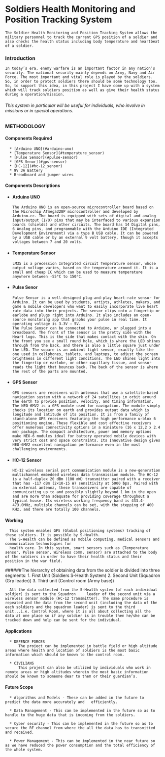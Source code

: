 # Soldiers Health Monitoring and Position Tracking System

    The Soldier Health Monitoring and Position Tracking System allows the military personnel to track the current GPS position of a soldier and also checks the health status including body temperature and heartbeat of a soldier.

### Introduction

    In today’s era, enemy warfare is an important factor in any nation’s security. The national security mainly depends on Army, Navy and Air Force. The most important and vital role is played by the soldiers. So, in order to protect soldiers there should be some technology too. So, to support this idea, in this project I have come up with a system which will track soldiers position as well as give their health status during a operation/mission.

###### This system in particular will be useful for individuals, who involve in missions or in special operations.

### METHODOLOGY

#### Components Required
      * [Arduino UNO](#arduino-uno)
      * [Temperature Sensor](#temperature_sensor)
      * [Pulse Sensor](#pulse-sensor)
      * [GPS Senor](#gps-sensor)
      * [HC-12](#hc-12_sensor)
      * 9V 3A Battery
      * Breadboard and jumper wires

#### Components Descriptions

* #### Arduino UNO
      The Arduino UNO is an open-source microcontroller board based on the Microchip ATmega328P microcontroller and developed by Arduino.cc. The board is equipped with sets of digital and analog input/output (I/O) pins that may be interfaced to various expansion boards (shields) and other circuits. The board has 14 Digital pins, 6 Analog pins, and programmable with the Arduino IDE (Integrated Development Environment) via a type B USB cable. It can be powered by a USB cable or by an external 9 volt battery, though it accepts voltages between 7 and 20 volts.

* #### Temperature Sensor
      LM35 is a precession Integrated circuit Temperature sensor, whose output voltage varies, based on the temperature around it. It is a small and cheap IC which can be used to measure temperature anywhere between -55°C to 150°C.

* #### Pulse Senor
      Pulse Sensor is a well-designed plug-and-play heart-rate sensor for Arduino. It can be used by students, artists, athletes, makers, and game & mobile developers who want to easily incorporate live heart rate data into their projects. The sensor clips onto a fingertip or earlobe and plugs right into Arduino. It also includes an open-source monitoring app that graphs your pulse in real time. It operating voltage is 3.3V – 5V.
      The Pulse Sensor can be connected to Arduino, or plugged into a breadboard. The front of the sensor is the pretty side with the Heart logo. This is the side that makes contact with the skin. On the front you see a small round hole, which is where the LED shines through from the back, and there is also a little square just under the LED. The square is an ambient light sensor, exactly like the one used in cellphones, tablets, and laptops, to adjust the screen brightness in different light conditions. The LED shines light into the fingertip or earlobe, or other capillary tissue, and sensor reads the light that bounces back. The back of the sensor is where the rest of the parts are mounted.

* #### GPS Sensor
      GPS sensors are receivers with antennas that use a satellite-based navigation system with a network of 24 satellites in orbit around the earth to provide position, velocity, and timing information. The NEO-6MV2 is a GPS module used for navigation. The module simply checks its location on earth and provides output data which is longitude and latitude of its position. It is from a family of stand-alone GPS receivers featuring the high performance u-blox 6 positioning engine. These flexible and cost effective receivers offer numerous connectivity options in a miniature (16 x 12.2 x 2.4 mm) package. The compact architecture, power and memory options make NEO-6 modules ideal for battery operated mobile devices with very strict cost and space constraints. Its Innovative design gives NEO-6MV2 excellent navigation performance even in the most challenging environments.

* #### HC-12 Sensor
      HC-12 wireless serial port communication module is a new-generation multichannel embedded wireless data transmission module. The HC-12 is a half-duplex 20 dBm (100 mW) transmitter paired with a receiver that has -117 dBm (2×10-15 W) sensitivity at 5000 bps. Paired with an external antenna, these transceivers are capable of communicating up to and possibly slightly beyond 1 km in the open and are more than adequate for providing coverage throughout a typical house. Its wireless working frequency band is 433.4-473.0MHz, multiple channels can be set, with the stepping of 400 KHz, and there are totally 100 channels.

#### Working
      This system enables GPS (Global positioning systems) tracking of these soldiers. It is possible by S-Health.
      The S-Health can be defined as mobile computing, medical sensors and communication technologies for
      health care. In this system, smart sensors such as (Temperature sensor, Pulse sensor, Wireless comm. sensor) are attached to the body of the soldiers in order to have their health status and their position in the war field.

######The hierarchy of obtaining data from the soldier is divided into three segments:
      1. First Unit (Soldiers S-Health System)
      2. Second Unit (Squadron (Grp leader))
      3. Third unit (Control room (Army base))

      All the data collected from the S-Health system (of each individual soldier) is sent to the Squadron     leader of the second unit via a wireless sensor module (HC-12 transmitter). The same procedure is repeated and the data from the second unit (including the data of the each soldiers and the squadron leader) is sent to the third unit...i.e. Control Room, where it is all about collecting all the data at one place so if any soldier is in trouble then he/she can be tracked down and help can be sent for the individual.

#### Applications
      * DEFENCE FORCES
          The project can be implemented in battle field or high altitude areas where health and location of soldiers is the most basic information which should be known to the control room.

      * CIVILIANS
          This project can also be utilized by individuals who work in remote areas or high altitudes wherein the most basic information should be known to someone dear to them or their guardian’s.

#### Future Scope
      * Algorithms and Models - These can be added in the future to predict the data more accurately and   efficiently.

      * Data Management - This can be implemented in the future so as to handle to the huge data that is incoming from the soldiers.

      * Cyber security - This can be implemented in the future so as to secure the RF channel from where the all the data has to transmitted and received.

      * Power Management - This can be implemented in the near future so as we have reduced the power consumption and the total efficiency of the whole system.

